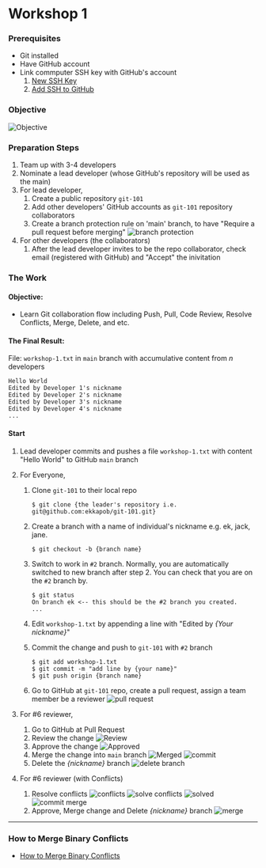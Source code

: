 # Workshop 1

### Prerequisites
- Git installed
- Have GitHub account
- Link commputer SSH key with GitHub's account
  1. [New SSH Key](https://docs.github.com/en/authentication/connecting-to-github-with-ssh/generating-a-new-ssh-key-and-adding-it-to-the-ssh-agent)
  2. [Add SSH to GitHub](https://docs.github.com/en/authentication/connecting-to-github-with-ssh/adding-a-new-ssh-key-to-your-github-account)

### Objective
![Objective](https://user-images.githubusercontent.com/710161/159395741-19eeaa7f-ef33-4a86-b9de-96b810a7d6a7.jpg)


### Preparation Steps
1. Team up with 3-4 developers
2. Nominate a lead developer (whose GitHub's repository will be used as the main)
3. For lead developer,
    1. Create a public repository `git-101`
    2. Add other developers' GitHub accounts as `git-101` repository collaborators
    3. Create a branch protection rule on 'main' branch, to have "Require a pull request before merging"
    ![branch protection](https://user-images.githubusercontent.com/710161/158508423-15b80046-8cc8-4843-ac05-0a08d284eaf9.png)
4. For other developers (the collaborators)
    1. After the lead developer invites to be the repo collaborator, check email (registered with GitHub) and "Accept" the inivitation

### The Work
#### Objective:
- Learn Git collaboration flow including Push, Pull, Code Review, Resolve Conflicts, Merge, Delete, and etc.

#### The Final Result:
File: `workshop-1.txt` in `main` branch with accumulative content from _n_ developers
```
Hello World
Edited by Developer 1's nickname
Edited by Developer 2's nickname
Edited by Developer 3's nickname
Edited by Developer 4's nickname
...
```

#### Start

1. Lead developer commits and pushes a file `workshop-1.txt` with content "Hello World" to GitHub `main` branch
2. For Everyone,
    1. Clone `git-101` to their local repo
       
       ```
       $ git clone {the leader's repository i.e. git@github.com:ekkapob/git-101.git}
       ```
       
    2. Create a branch with a name of individual's nickname e.g. ek, jack, jane.

       ```
       $ git checkout -b {branch name}
       ```

    3. Switch to work in `#2` branch. Normally, you are automatically switched to new branch after step 2. You can check that you are on the `#2` branch by.
       ```
       $ git status
       On branch ek <-- this should be the #2 branch you created.
       ...
       ```
    4. Edit `workshop-1.txt` by appending a line with "Edited by _{Your nickname}_"
    5. Commit the change and push to `git-101` with `#2` branch

       ```
       $ git add workshop-1.txt
       $ git commit -m "add line by {your name}"
       $ git push origin {branch name}
       ```

    6. Go to GitHub at `git-101` repo, create a pull request, assign a team member be a reviewer
    ![pull request](https://user-images.githubusercontent.com/710161/158511505-bad13040-d09d-4132-930e-7fd218300773.png)

3. For #6 reviewer,
    1. Go to GitHub at Pull Request
    2. Review the change
    ![Review](https://user-images.githubusercontent.com/710161/158512373-8a65a7eb-8e22-422c-97b1-68850bded880.png)
    3. Approve the change
    ![Approved](https://user-images.githubusercontent.com/710161/158512668-7cc2a6e5-70cf-4b5a-8fdc-ecee417d552f.png)
    4. Merge the change into `main` branch
    ![Merged](https://user-images.githubusercontent.com/710161/158512793-b10c514c-0558-4f20-ab54-12cc2984b96f.png)
    ![commit](https://user-images.githubusercontent.com/710161/158512895-fa712510-ba40-4d62-bbc8-a7fbdbd82685.png)
    5. Delete the _{nickname}_ branch
    ![delete branch](https://user-images.githubusercontent.com/710161/158512924-2949abce-ef6d-46ba-a53b-c9e2de20ecd2.png)

4. For #6 reviewer (with Conflicts)
    1. Resolve conflicts
      ![conflicts](https://user-images.githubusercontent.com/710161/158514138-e9cb73ba-1d91-454d-8fac-5571d8d9e802.png)
      ![solve conflicts](https://user-images.githubusercontent.com/710161/158514234-c28d4fa4-7a3a-49b2-bf01-0cf8eed321a6.png)
      ![solved](https://user-images.githubusercontent.com/710161/158515601-a6f07872-6dca-4d74-89d2-853240456c18.png)
      ![commit merge](https://user-images.githubusercontent.com/710161/158515652-a6383469-6818-4f73-a906-6cc48437446c.png)
    2. Approve, Merge change and Delete _{nickname}_ branch
      ![merge](https://user-images.githubusercontent.com/710161/158515997-3f138fb6-1f66-44b8-8a7d-1f4934084b48.png)

---

### How to Merge Binary Conflicts
- [How to Merge Binary Conflicts](https://gist.github.com/ekkapob/36f9a1eeca246617ffbd33e5f6714a3f)
